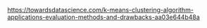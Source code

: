 https://towardsdatascience.com/k-means-clustering-algorithm-applications-evaluation-methods-and-drawbacks-aa03e644b48a